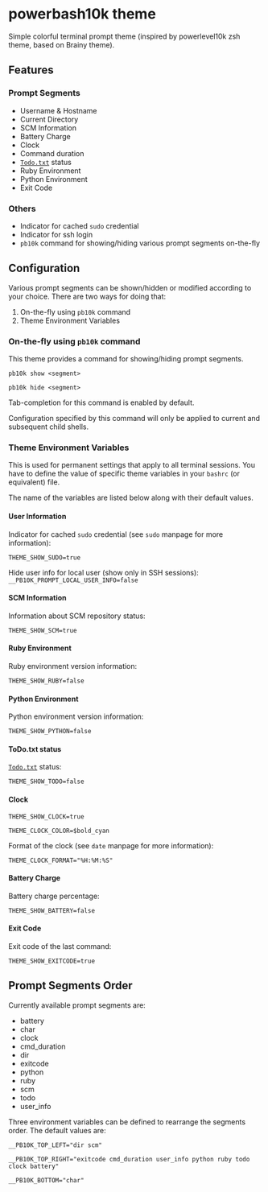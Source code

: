 # powerbash10k theme

Simple colorful terminal prompt theme (inspired by powerlevel10k zsh theme,
based on Brainy theme).

## Features

### Prompt Segments

-   Username & Hostname
-   Current Directory
-   SCM Information
-   Battery Charge
-   Clock
-   Command duration
-   [`Todo.txt`](HTTPS://github.com/ginatrapani/todo.txt-cli) status
-   Ruby Environment
-   Python Environment
-   Exit Code

### Others

-   Indicator for cached `sudo` credential
-   Indicator for ssh login
-   `pb10k` command for showing/hiding various prompt segments on-the-fly

## Configuration

Various prompt segments can be shown/hidden or modified according to your
choice. There are two ways for doing that:

1. On-the-fly using `pb10k` command
2. Theme Environment Variables

### On-the-fly using `pb10k` command

This theme provides a command for showing/hiding prompt segments.

`pb10k show <segment>`

`pb10k hide <segment>`

Tab-completion for this command is enabled by default.

Configuration specified by this command will only be applied to current and
subsequent child shells.

### Theme Environment Variables

This is used for permanent settings that apply to all terminal sessions. You
have to define the value of specific theme variables in your `bashrc` (or
equivalent) file.

The name of the variables are listed below along with their default values.

#### User Information

Indicator for cached `sudo` credential (see `sudo` manpage for more
information):

`THEME_SHOW_SUDO=true`

Hide user info for local user (show only in SSH sessions):
`__PB10K_PROMPT_LOCAL_USER_INFO=false`

#### SCM Information

Information about SCM repository status:

`THEME_SHOW_SCM=true`

#### Ruby Environment

Ruby environment version information:

`THEME_SHOW_RUBY=false`

#### Python Environment

Python environment version information:

`THEME_SHOW_PYTHON=false`

#### ToDo.txt status

[`Todo.txt`](HTTPS://github.com/ginatrapani/todo.txt-cli) status:

`THEME_SHOW_TODO=false`

#### Clock

`THEME_SHOW_CLOCK=true`

`THEME_CLOCK_COLOR=$bold_cyan`

Format of the clock (see `date` manpage for more information):

`THEME_CLOCK_FORMAT="%H:%M:%S"`

#### Battery Charge

Battery charge percentage:

`THEME_SHOW_BATTERY=false`

#### Exit Code

Exit code of the last command:

`THEME_SHOW_EXITCODE=true`

## Prompt Segments Order

Currently available prompt segments are:

-   battery
-   char
-   clock
-   cmd_duration
-   dir
-   exitcode
-   python
-   ruby
-   scm
-   todo
-   user_info

Three environment variables can be defined to rearrange the segments order. The
default values are:

`__PB10K_TOP_LEFT="dir scm"`

`__PB10K_TOP_RIGHT="exitcode cmd_duration user_info python ruby todo clock battery"`

`__PB10K_BOTTOM="char"`
